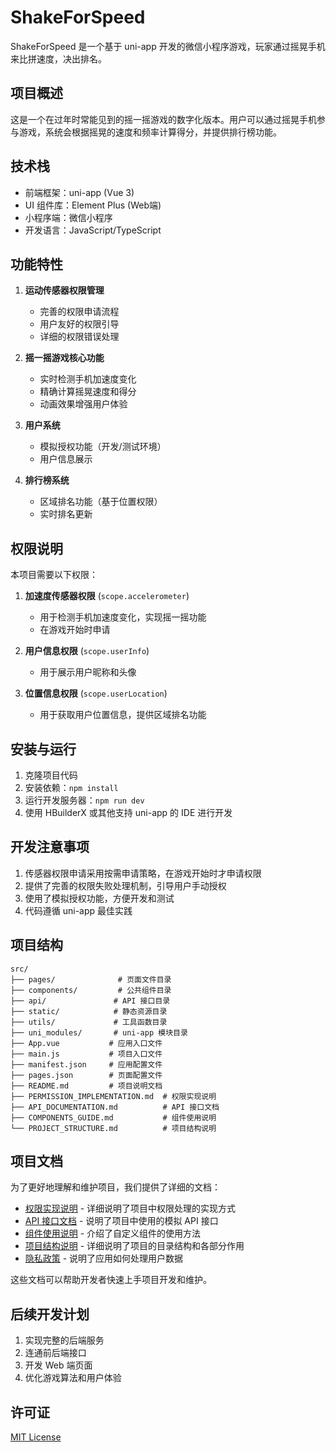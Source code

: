# ShakeForSpeed

ShakeForSpeed 是一个基于 uni-app 开发的微信小程序游戏，玩家通过摇晃手机来比拼速度，决出排名。

## 项目概述

这是一个在过年时常能见到的摇一摇游戏的数字化版本。用户可以通过摇晃手机参与游戏，系统会根据摇晃的速度和频率计算得分，并提供排行榜功能。

## 技术栈

- 前端框架：uni-app (Vue 3)
- UI 组件库：Element Plus (Web端)
- 小程序端：微信小程序
- 开发语言：JavaScript/TypeScript

## 功能特性

1. **运动传感器权限管理**
   - 完善的权限申请流程
   - 用户友好的权限引导
   - 详细的权限错误处理

2. **摇一摇游戏核心功能**
   - 实时检测手机加速度变化
   - 精确计算摇晃速度和得分
   - 动画效果增强用户体验

3. **用户系统**
   - 模拟授权功能（开发/测试环境）
   - 用户信息展示

4. **排行榜系统**
   - 区域排名功能（基于位置权限）
   - 实时排名更新

## 权限说明

本项目需要以下权限：

1. **加速度传感器权限** (`scope.accelerometer`)
   - 用于检测手机加速度变化，实现摇一摇功能
   - 在游戏开始时申请

2. **用户信息权限** (`scope.userInfo`)
   - 用于展示用户昵称和头像

3. **位置信息权限** (`scope.userLocation`)
   - 用于获取用户位置信息，提供区域排名功能

## 安装与运行

1. 克隆项目代码
2. 安装依赖：`npm install`
3. 运行开发服务器：`npm run dev`
4. 使用 HBuilderX 或其他支持 uni-app 的 IDE 进行开发

## 开发注意事项

1. 传感器权限申请采用按需申请策略，在游戏开始时才申请权限
2. 提供了完善的权限失败处理机制，引导用户手动授权
3. 使用了模拟授权功能，方便开发和测试
4. 代码遵循 uni-app 最佳实践

## 项目结构

```
src/
├── pages/              # 页面文件目录
├── components/         # 公共组件目录
├── api/               # API 接口目录
├── static/            # 静态资源目录
├── utils/             # 工具函数目录
├── uni_modules/       # uni-app 模块目录
├── App.vue           # 应用入口文件
├── main.js           # 项目入口文件
├── manifest.json     # 应用配置文件
├── pages.json        # 页面配置文件
├── README.md         # 项目说明文档
├── PERMISSION_IMPLEMENTATION.md  # 权限实现说明
├── API_DOCUMENTATION.md          # API 接口文档
├── COMPONENTS_GUIDE.md           # 组件使用说明
└── PROJECT_STRUCTURE.md          # 项目结构说明
```

## 项目文档

为了更好地理解和维护项目，我们提供了详细的文档：

- [权限实现说明](PERMISSION_IMPLEMENTATION.md) - 详细说明了项目中权限处理的实现方式
- [API 接口文档](API_DOCUMENTATION.md) - 说明了项目中使用的模拟 API 接口
- [组件使用说明](COMPONENTS_GUIDE.md) - 介绍了自定义组件的使用方法
- [项目结构说明](PROJECT_STRUCTURE.md) - 详细说明了项目的目录结构和各部分作用
- [隐私政策](PRIVACY_POLICY.md) - 说明了应用如何处理用户数据

这些文档可以帮助开发者快速上手项目开发和维护。

## 后续开发计划

1. 实现完整的后端服务
2. 连通前后端接口
3. 开发 Web 端页面
4. 优化游戏算法和用户体验

## 许可证

[MIT License](LICENSE)